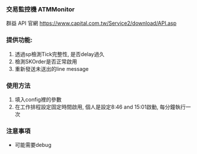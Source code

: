 ### 交易監控機 ATMMonitor

群益 API 官網
<https://www.capital.com.tw/Service2/download/API.asp>

### 提供功能:
1. 透過sp檢測Tick完整性, 是否delay過久
2. 檢測SKOrder是否正常啟用
3. 重新發送未送出的line message

### 使用方法
1. 填入config裡的參數
2. 在工作排程設定固定時間啟用, 個人是設定8:46 and 15:01啟動, 每分鐘執行一次

### 注意事項
* 可能需要debug

